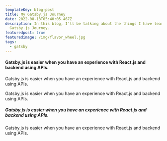 ```yaml
---
templateKey: blog-post
title: My Gatsby.js Journey
date: 2022-08-13T05:40:05.467Z
description: In this blog, I'll be talking about the things I have learned in my
  Gatsby.js Journey.
featuredpost: true
featuredimage: /img/flavor_wheel.jpg
tags:
  - gatsby
---
```

#### **Gatsby.js is easier when you have an experience with React.js and backend using APIs.**

Gatsby.js is easier when you have an experience with React.js and backend using APIs.

Gatsby.js is easier when you have an experience with React.js and backend using APIs.

##### *Gatsby.js is easier when you have an experience with React.js and backend using APIs.*

Gatsby.js is easier when you have an experience with React.js and backend using APIs.